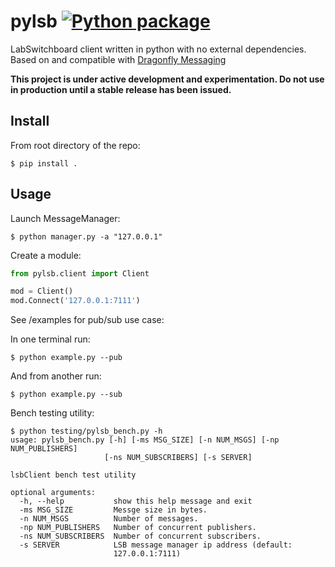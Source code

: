 # pylsb [![Python package](https://github.com/pitt-rnel/pylsb/actions/workflows/python-package.yml/badge.svg)](https://github.com/pitt-rnel/pylsb/actions/workflows/python-package.yml)
LabSwitchboard client written in python with no external dependencies. Based on and compatible with [Dragonfly Messaging](https://github.com/dragonfly-msg/dragonfly)

**This project is under active development and experimentation. Do not use in production until a stable release has been issued.**

## Install
From root directory of the repo:
```shell
$ pip install .
```
## Usage
Launch MessageManager:
```shell
$ python manager.py -a "127.0.0.1"
```

Create a module:
```python
from pylsb.client import Client

mod = Client()
mod.Connect('127.0.0.1:7111')
```

See /examples for pub/sub use case:

In one terminal run: 
```shell
$ python example.py --pub
```

And from another run: 
```shell
$ python example.py --sub
```

Bench testing utility: 
```shell
$ python testing/pylsb_bench.py -h
usage: pylsb_bench.py [-h] [-ms MSG_SIZE] [-n NUM_MSGS] [-np NUM_PUBLISHERS]
                     [-ns NUM_SUBSCRIBERS] [-s SERVER]

lsbClient bench test utility

optional arguments:
  -h, --help           show this help message and exit
  -ms MSG_SIZE         Messge size in bytes.
  -n NUM_MSGS          Number of messages.
  -np NUM_PUBLISHERS   Number of concurrent publishers.
  -ns NUM_SUBSCRIBERS  Number of concurrent subscribers.
  -s SERVER            LSB message manager ip address (default:
                       127.0.0.1:7111)
```
